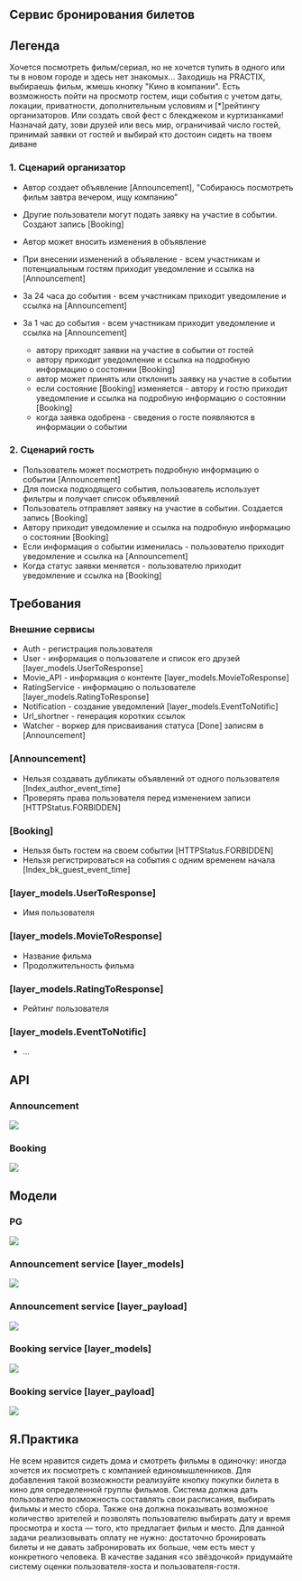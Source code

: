 ## Сервис бронирования билетов

## Легенда

Хочется посмотреть фильм/сериал, но не хочется тупить в одного или ты в новом городе и здесь нет знакомых...
Заходишь на PRACTIX, выбираешь фильм, жмешь кнопку "Кино в компании".
Есть возможность пойти на просмотр гостем, ищи события с учетом даты, локации, приватности, дополнительным условиям и [*]рейтингу организаторов.
Или создать свой фест с блекджеком и куртизанками! Назначай дату, зови друзей или весь мир, ограничивай число гостей, принимай заявки от гостей и выбирай кто достоин сидеть на твоем диване

### 1. Сценарий организатор

- Автор создает объявление [Announcement], "Собираюсь посмотреть фильм завтра вечером, ищу компанию"
- Другие пользователи могут подать заявку на участие в событии. Создают запись [Booking]
- Автор может вносить изменения в объявление
- При внесении изменений в объявление - всем участникам и потенциальным гостям приходит уведомление и ссылка на [Announcement]
- За 24 часа до события - всем участникам приходит уведомление и ссылка на [Announcement]
- За 1 час до события - всем участникам приходит уведомление и ссылка на [Announcement]

  - автору приходят заявки на участие в событии от гостей
  - автору приходит уведомление и ссылка на подробную информацию о состоянии [Booking]
  - автор может принять или отклонить заявку на участие в событии
  - если состояние [Booking] изменяется - автору и гостю приходит уведомление и ссылка на подробную информацию о состоянии [Booking]
  - когда заявка одобрена - сведения о госте появляются в информации о событии

### 2. Сценарий гость

- Пользователь может посмотреть подробную информацию о событии [Announcement]
- Для поиска подходящего события, пользователь использует фильтры и получает список объявлений
- Пользователь отправляет заявку на участие в событии. Создается запись [Booking]
- Автору приходит уведомление и ссылка на подробную информацию о состоянии [Booking]
- Если информация о событии изменилась - пользователю приходит уведомление и ссылка на [Announcement]
- Когда статус заявки меняется - пользователю приходит уведомление и ссылка на [Booking]

## Требования

### Внешние сервисы

- Auth - регистрация пользователя
- User - информация о пользователе и список его друзей [layer_models.UserToResponse]
- Movie_API - информация о контенте [layer_models.MovieToResponse]
- RatingService - информацию о пользователе [layer_models.RatingToResponse]
- Notification - создание уведомлений [layer_models.EventToNotific]
- Url_shortner - генерация коротких ссылок
- Watcher - воркер для присваивания статуса [Done] записям в [Announcement]

### [Announcement]

- Нельзя создавать дубликаты объявлений от одного пользователя [Index_author_event_time]
- Проверять права пользователя перед изменением записи [HTTPStatus.FORBIDDEN]

### [Booking]

- Нельзя быть гостем на своем событии [HTTPStatus.FORBIDDEN]
- Нельзя регистрироваться на события с одним временем начала [Index_bk_guest_event_time]

### [layer_models.UserToResponse]

- Имя пользователя

### [layer_models.MovieToResponse]

- Название фильма
- Продолжительность фильма

### [layer_models.RatingToResponse]

- Рейтинг пользователя

### [layer_models.EventToNotific]

- ...

## API

### Announcement

![](docs/tasks/api_announce.png)

### Booking

![](docs/tasks/api_booking.png)

## Модели

### PG

![](./pg_models.png)

### Announcement service [layer_models]

![](docs/tasks/announce_models.png)

### Announcement service [layer_payload]

![](docs/tasks/announce_payloads.png)

### Booking service [layer_models]

![](docs/tasks/booking_models.png)

### Booking service [layer_payload]

![](docs/tasks/booking_payloads.png)

## Я.Практика

Не всем нравится сидеть дома и смотреть фильмы в одиночку: иногда хочется их посмотреть с компанией единомышленников.
Для добавления такой возможности реализуйте кнопку покупки билета в кино для определенной группы фильмов. Система должна дать пользователю возможность составлять свои расписания, выбирать фильмы и место сбора. Также она должна показывать возможное количество зрителей и позволять пользователю выбирать дату и время просмотра и хоста — того, кто предлагает фильм и место.
Для данной задачи реализовывать оплату не нужно: достаточно бронировать билеты и не давать забронировать их больше, чем есть мест у конкретного человека.
В качестве задания «со звёздочкой» придумайте систему оценки пользователя-хоста и пользователя-гостя.

